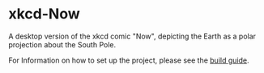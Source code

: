 # xkcd-Now
A desktop version of the xkcd comic "Now", depicting the Earth as a polar projection about the South Pole.

For Information on how to set up the project, please see the [build guide](https://github.com/BruceJohnJennerLawso/xkcd-Now/wiki/Build-Guide).
